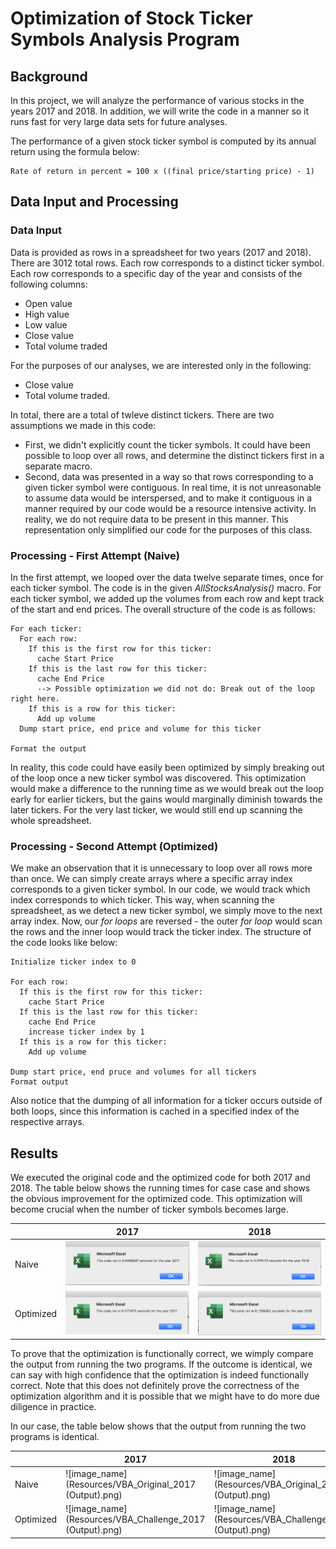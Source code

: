 # Optimization of Stock Ticker Symbols Analysis Program

## Background

In this project, we will analyze the performance of various stocks in the years 2017 and 2018. In addition, we will write the code in a manner so it runs fast for very large data sets for future analyses.

The performance of a given stock ticker symbol is computed by its annual return using the formula below:

```
Rate of return in percent = 100 x ((final price/starting price) - 1)
```

## Data Input and Processing

### Data Input

Data is provided as rows in a spreadsheet for two years (2017 and 2018). There are 3012 total rows. Each row corresponds to a distinct ticker symbol. Each row corresponds to a specific day of the year and consists of the following columns:

* Open value
* High value
* Low value
* Close value
* Total volume traded

For the purposes of our analyses, we are interested only in the following:

* Close value
* Total volume traded.

In total, there are a total of twleve distinct tickers. There are two assumptions we made in this code:

* First, we didn't explicitly count the ticker symbols. It could have been possible to loop over all rows, and determine the distinct tickers first in a separate macro.
* Second, data was presented in a way so that rows corresponding to a given ticker symbol were contiguous. In real time, it is not unreasonable to assume data would be interspersed, and to make it contiguous in a manner required by our code would be a resource intensive activity. In reality, we do not require data to be present in this manner. This representation only simplified our code for the purposes of this class.

### Processing - First Attempt (Naive)

In the first attempt, we looped over the data twelve separate times, once for each ticker symbol. The code is in the given *AllStocksAnalysis()* macro. For each ticker symbol, we added up the volumes from each row and kept track of the start and end prices. The overall structure of the code is as follows:

```
For each ticker:
  For each row:
    If this is the first row for this ticker:
      cache Start Price
    If this is the last row for this ticker:
      cache End Price
      --> Possible optimization we did not do: Break out of the loop right here.
    If this is a row for this ticker:
      Add up volume
  Dump start price, end price and volume for this ticker
 
Format the output
```

In reality, this code could have easily been optimized by simply breaking out of the loop once a new ticker symbol was discovered. This optimization would make a difference to the running time as we would break out the loop early for earlier tickers, but the gains would marginally diminish towards the later tickers. For the very last ticker, we would still end up scanning the whole spreadsheet.

### Processing - Second Attempt (Optimized)

We make an observation that it is unnecessary to loop over all rows more than once. We can simply create arrays where a specific array index corresponds to a given ticker symbol. In our code, we would track which index corresponds to which ticker. This way, when scanning the spreadsheet, as we detect a new ticker symbol, we simply move to the next array index. Now, our *for loops* are reversed - the outer *for loop* would scan the rows and the inner loop would track the ticker index. The structure of the code looks like below:

```
Initialize ticker index to 0

For each row:
  If this is the first row for this ticker:
    cache Start Price
  If this is the last row for this ticker:
    cache End Price
    increase ticker index by 1
  If this is a row for this ticker:
    Add up volume
   
Dump start price, end pruce and volumes for all tickers
Format output
```

Also notice that the dumping of all information for a ticker occurs outside of both loops, since this information is cached in a specified index of the respective arrays.

## Results

We executed the original code and the optimized code for both 2017 and 2018. The table below shows the running times for case case and shows the obvious improvement for the optimized code. This optimization will become crucial when the number of ticker symbols becomes large.

|       | 2017 | 2018 | 
| ----- | ---- |------|
| Naive | ![image_name](Resources/VBA_Original_2017.png) | ![image_name](Resources/VBA_Original_2018.png) |
| Optimized | ![image_name](Resources/VBA_Challenge_2017.png) | ![image_name](Resources/VBA_Challenge_2018.png) |

To prove that the optimization is functionally correct, we wimply compare the output from running the two programs. If the outcome is identical, we can say with high confidence that the optimization is indeed functionally correct. Note that this does not definitely prove the correctness of the optimization algorithm and it is possible that we might have to do more due diligence in practice.

In our case, the table below shows that the output from running the two programs is identical.

|       | 2017 | 2018 | 
| ----- | ---- |------|
| Naive | ![image_name](Resources/VBA_Original_2017 (Output).png) | ![image_name](Resources/VBA_Original_2018 (Output).png) |
| Optimized | ![image_name](Resources/VBA_Challenge_2017 (Output).png) | ![image_name](Resources/VBA_Challenge_2018 (Output).png) |


